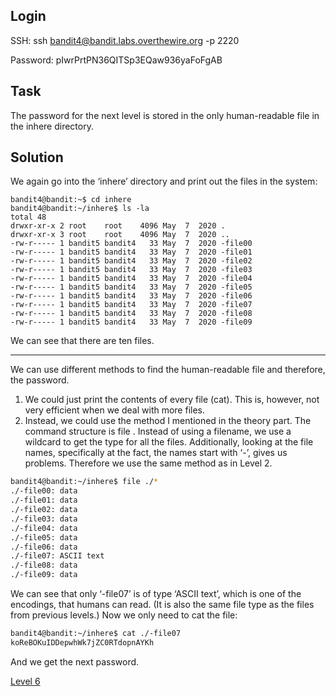 ## Login
SSH: ssh bandit4@bandit.labs.overthewire.org -p 2220

Password: pIwrPrtPN36QITSp3EQaw936yaFoFgAB

## Task
The password for the next level is stored in the only human-readable file in the inhere directory.

## Solution
We again go into the ‘inhere’ directory and print out the files in the system:
```
bandit4@bandit:~$ cd inhere
bandit4@bandit:~/inhere$ ls -la
total 48
drwxr-xr-x 2 root    root    4096 May  7  2020 .
drwxr-xr-x 3 root    root    4096 May  7  2020 ..
-rw-r----- 1 bandit5 bandit4   33 May  7  2020 -file00
-rw-r----- 1 bandit5 bandit4   33 May  7  2020 -file01
-rw-r----- 1 bandit5 bandit4   33 May  7  2020 -file02
-rw-r----- 1 bandit5 bandit4   33 May  7  2020 -file03
-rw-r----- 1 bandit5 bandit4   33 May  7  2020 -file04
-rw-r----- 1 bandit5 bandit4   33 May  7  2020 -file05
-rw-r----- 1 bandit5 bandit4   33 May  7  2020 -file06
-rw-r----- 1 bandit5 bandit4   33 May  7  2020 -file07
-rw-r----- 1 bandit5 bandit4   33 May  7  2020 -file08
-rw-r----- 1 bandit5 bandit4   33 May  7  2020 -file09
```
We can see that there are ten files.
<hr>

We can use different methods to find the human-readable file and therefore, the password.

1. We could just print the contents of every file (cat). This is, however, not very efficient when we deal with more files.
2. Instead, we could use the method I mentioned in the theory part. The command structure is file <filename>. Instead of using a filename, we use a wildcard to get the type for all the files. Additionally, looking at the file names, specifically at the fact, the names start with ‘-’, gives us problems. Therefore we use the same method as in Level 2.

```bash
bandit4@bandit:~/inhere$ file ./*
./-file00: data
./-file01: data
./-file02: data
./-file03: data
./-file04: data
./-file05: data
./-file06: data
./-file07: ASCII text
./-file08: data
./-file09: data
```
We can see that only ‘-file07’ is of type ‘ASCII text’, which is one of the encodings, that humans can read. (It is also the same file type as the files from previous levels.) Now we only need to cat the file:
```bash
bandit4@bandit:~/inhere$ cat ./-file07
koReBOKuIDDepwhWk7jZC0RTdopnAYKh
```
And we get the next password.

[Level 6](Level%206.md)
